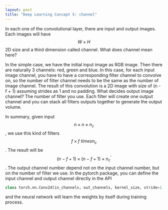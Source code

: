 ```yaml
---
layout: post
title: "Deep Learning Concept 5: channel"
---
```


In each one of the convolutional layer, there are input and output images. Each images will have $$W \times H$$ 2D size and a third dimension called channel. What does channel mean here?

In the simple case, we have the initial input image as RGB image. Then there are naturally 3 channels: red, green and blue. In this case, for each input image channel, you have to have a corresponding filter channel to convolve on, so the number of filter channel needs to be the same as the number of image channel. The result of this convolution is a 2D image with size of (n - f + 1) assuming strides as 1 and no padding. 
What decides output image channel? The number of filter you use. Each filter will create one output channel and you can stack all filters outputs together to generate the output volume.  

In summary, given input $$n \times n \times n_{c}$$, we use this kind of filters $$f \times f\ times n_{c}$$. The result will be $$(n-f+1) \times (n-f+1) \times n_{c}^{\prime}$$. The output channel number depend not on the input channel number, but on the number of filter we use. In the pytorch package, you can define the input channel and output channel directly in the API
```python
class torch.nn.Conv2d(in_channels, out_channels, kernel_size, stride=1, padding=0, dilation=1, groups=1, bias=True)
```
and the neural network will learn the weights by itself during training process.